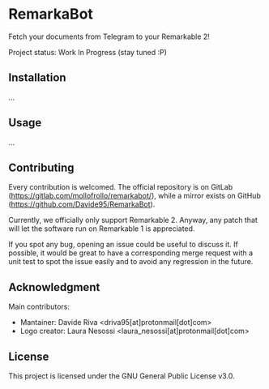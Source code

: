 # RemarkaBot

Fetch your documents from Telegram to your Remarkable 2!

Project status: Work In Progress (stay tuned :P)

## Installation

...

## Usage

...

## Contributing

Every contribution is welcomed. 
The official repository is on GitLab (https://gitlab.com/mollofrollo/remarkabot/), while a mirror exists on GitHub (https://github.com/Davide95/RemarkaBot).

Currently, we officially only support Remarkable 2. 
Anyway, any patch that will let the software run on Remarkable 1 is appreciated.

If you spot any bug, opening an issue could be useful to discuss it. 
If possible, it would be great to have a corresponding merge request with a unit test to spot the issue easily and to avoid any regression in the future.

## Acknowledgment
Main contributors:
* Mantainer: Davide Riva <driva95[at]protonmail[dot]com>
* Logo creator: Laura Nesossi <laura_nesossi[at]protonmail[dot]com>

## License

This project is licensed under the GNU General Public License v3.0. 

